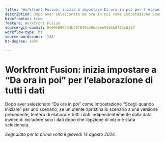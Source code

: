 ```yaml
---
title: 'Workfront Fusion: inizia a impostare Da ora in poi per l’elaborazione di tutti i dati'
description: Dopo aver selezionato Da ora in poi come impostazione Scegli quando iniziare per uno scenario, se un utente ripristina la versione precedente dello scenario tenterà di elaborare tutti i dati indipendentemente dalla data invece di includere solo i dati dopo che l’opzione di inizio è stata selezionata.
hidefromtoc: true
feature: Workfront Fusion
source-git-commit: 8e095890454b39f046eb8ea2ee9505bdf25c8237
workflow-type: ht
source-wordcount: '118'
ht-degree: 100%

---
```



# Workfront Fusion: inizia impostare a “Da ora in poi” per l’elaborazione di tutti i dati

Dopo aver selezionato “Da ora in poi” come impostazione “Scegli quando iniziare” per uno scenario, se un utente ripristina lo scenario a una versione precedente, tenterà di elaborare tutti i dati indipendentemente dalla data invece di includere solo i dati dopo che l’opzione di inizio è stata selezionata.

_Segnalato per la prima volta il giovedì 14 agosto 2024._
